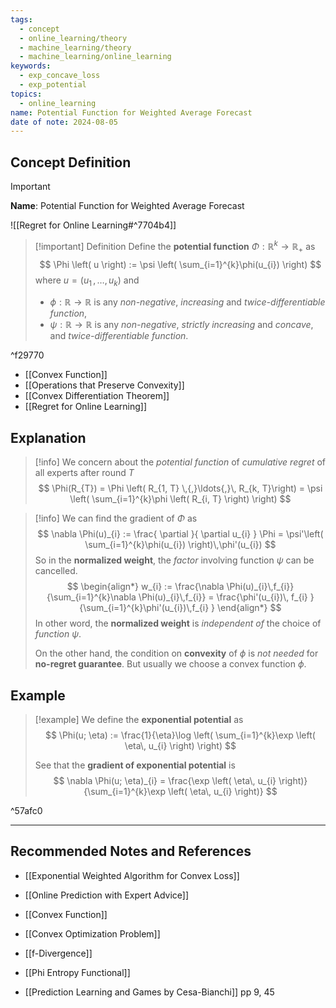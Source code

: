 ```yaml
---
tags:
  - concept
  - online_learning/theory
  - machine_learning/theory
  - machine_learning/online_learning
keywords:
  - exp_concave_loss
  - exp_potential
topics:
  - online_learning
name: Potential Function for Weighted Average Forecast
date of note: 2024-08-05
---
```


## Concept Definition

>[!important]
>**Name**: Potential Function for Weighted Average Forecast


![[Regret for Online Learning#^7704b4]]

>[!important] Definition
>Define the **potential function** $\Phi: \mathbb{R}^{k} \to \mathbb{R}_{+}$ as
>$$
>\Phi \left( u \right) := \psi \left( \sum_{i=1}^{k}\phi(u_{i}) \right)
>$$
>where $u=(u_{1} \,{,}\ldots{,}\,u_{k})$ and 
>- $\phi: \mathbb{R}\to \mathbb{R}$ is any *non-negative*, *increasing* and *twice-differentiable function*,
>- $\psi: \mathbb{R}\to \mathbb{R}$ is any *non-negative*, *strictly increasing* and *concave*, and *twice-differentiable function*.

^f29770

- [[Convex Function]]
- [[Operations that Preserve Convexity]]
- [[Convex Differentiation Theorem]]
- [[Regret for Online Learning]]

## Explanation

>[!info]
>We concern about the *potential function* of *cumulative regret* of all experts after round $T$
>$$
>\Phi(R_{T}) = \Phi \left( R_{1, T} \,{,}\ldots{,}\, R_{k, T}\right) = \psi \left( \sum_{i=1}^{k}\phi \left( R_{i, T} \right) \right)
>$$

>[!info]
>We can find the gradient of $\Phi$ as
>$$
>\nabla \Phi(u)_{i} := \frac{ \partial  }{ \partial u_{i} } \Phi = \psi'\left(  \sum_{i=1}^{k}\phi(u_{i}) \right)\,\phi'(u_{i}) 
>$$
>So in the **normalized weight**, the *factor* involving function $\psi$ can be cancelled. 
>$$
>\begin{align*}
> w_{i} := \frac{\nabla \Phi(u)_{i}\,f_{i}}{\sum_{i=1}^{k}\nabla \Phi(u)_{i}\,f_{i}} = \frac{\phi'(u_{i})\, f_{i} }{\sum_{i=1}^{k}\phi'(u_{i})\,f_{i} }
>\end{align*}
>$$
>In other word, the **normalized weight** is *independent of* the choice of *function* $\psi$.
>
>On the other hand, the condition on **convexity** of $\phi$ is *not needed* for **no-regret guarantee**. But usually we choose a convex function $\phi$.


## Example

>[!example]
>We define the **exponential potential** as 
>$$
>\Phi(u; \eta) := \frac{1}{\eta}\log \left( \sum_{i=1}^{k}\exp \left( \eta\, u_{i} \right) \right)
>$$
>
>See that the **gradient of exponential potential** is
>$$
>\nabla \Phi(u; \eta)_{i} = \frac{\exp \left( \eta\, u_{i} \right)}{\sum_{i=1}^{k}\exp \left( \eta\, u_{i} \right)}
>$$

^57afc0




-----------
##  Recommended Notes and References


- [[Exponential Weighted Algorithm for Convex Loss]]
- [[Online Prediction with Expert Advice]]


- [[Convex Function]]
- [[Convex Optimization Problem]]

- [[f-Divergence]]
- [[Phi Entropy Functional]]

- [[Prediction Learning and Games by Cesa-Bianchi]] pp 9, 45
